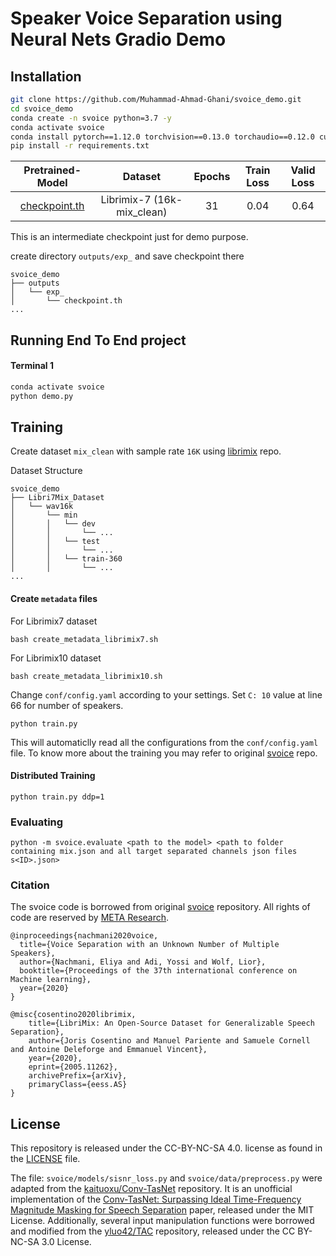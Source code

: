 # Speaker Voice Separation using Neural Nets Gradio Demo

## Installation

```bash
git clone https://github.com/Muhammad-Ahmad-Ghani/svoice_demo.git
cd svoice_demo
conda create -n svoice python=3.7 -y
conda activate svoice
conda install pytorch==1.12.0 torchvision==0.13.0 torchaudio==0.12.0 cudatoolkit=11.3 -c pytorch -y
pip install -r requirements.txt
```

| Pretrained-Model | Dataset | Epochs | Train Loss | Valid Loss |
|:------------:|:------------:|:------------:|:------------:|:------------:
| [checkpoint.th](https://drive.google.com/drive/folders/1WzhvH1oIB9LqoTyItA6jViTRai5aURzJ?usp=sharing) | Librimix-7 (16k-mix_clean) | 31 | 0.04 | 0.64 |

This is an intermediate checkpoint just for demo purpose.

create directory ```outputs/exp_``` and save checkpoint there
```
svoice_demo
├── outputs
│   └── exp_
│       └── checkpoint.th
...
```

## Running End To End project
#### Terminal 1
```bash
conda activate svoice
python demo.py
```
 
## Training
Create dataset ```mix_clean``` with sample rate ```16K``` using [librimix](https://github.com/shakeddovrat/librimix) repo.

Dataset Structure
```
svoice_demo
├── Libri7Mix_Dataset
│   └── wav16k
│       └── min
│       │   └── dev
│       │       └── ...
│       │   └── test
│       │       └── ...
│       │   └── train-360
│       │       └── ...
...
```

#### Create ```metadata``` files
For Librimix7 dataset
```
bash create_metadata_librimix7.sh
```

For Librimix10 dataset
```
bash create_metadata_librimix10.sh
```

Change ```conf/config.yaml``` according to your settings. Set ```C: 10``` value at line 66 for number of speakers.

```
python train.py
```
This will automaticlly read all the configurations from the `conf/config.yaml` file.
To know more about the training you may refer to original [svoice](https://github.com/facebookresearch/svoice) repo.

#### Distributed Training

```
python train.py ddp=1
```

### Evaluating

```
python -m svoice.evaluate <path to the model> <path to folder containing mix.json and all target separated channels json files s<ID>.json>
```

### Citation

The svoice code is borrowed from original [svoice](https://github.com/facebookresearch/svoice) repository. All rights of code are reserved by [META Research](https://github.com/facebookresearch).

```
@inproceedings{nachmani2020voice,
  title={Voice Separation with an Unknown Number of Multiple Speakers},
  author={Nachmani, Eliya and Adi, Yossi and Wolf, Lior},
  booktitle={Proceedings of the 37th international conference on Machine learning},
  year={2020}
}
```
```
@misc{cosentino2020librimix,
    title={LibriMix: An Open-Source Dataset for Generalizable Speech Separation},
    author={Joris Cosentino and Manuel Pariente and Samuele Cornell and Antoine Deleforge and Emmanuel Vincent},
    year={2020},
    eprint={2005.11262},
    archivePrefix={arXiv},
    primaryClass={eess.AS}
}
```
## License
This repository is released under the CC-BY-NC-SA 4.0. license as found in the [LICENSE](LICENSE) file.

The file: `svoice/models/sisnr_loss.py` and `svoice/data/preprocess.py` were adapted from the [kaituoxu/Conv-TasNet][convtas] repository. It is an unofficial implementation of the [Conv-TasNet: Surpassing Ideal Time-Frequency Magnitude Masking for Speech Separation][convtas-paper] paper, released under the MIT License.
Additionally, several input manipulation functions were borrowed and modified from the [yluo42/TAC][tac] repository, released under the CC BY-NC-SA 3.0 License.

[icml]: https://arxiv.org/abs/2003.01531.pdf
[icassp]: https://arxiv.org/pdf/2011.02329.pdf
[web]: https://enk100.github.io/speaker_separation/
[pytorch]: https://pytorch.org/
[hydra]: https://github.com/facebookresearch/hydra
[hydra-web]: https://hydra.cc/
[convtas]: https://github.com/kaituoxu/Conv-TasNet 
[convtas-paper]: https://arxiv.org/pdf/1809.07454.pdf
[tac]: https://github.com/yluo42/TAC
[nprirgen]: https://github.com/ty274/rir-generator
[rir]:https://asa.scitation.org/doi/10.1121/1.382599
